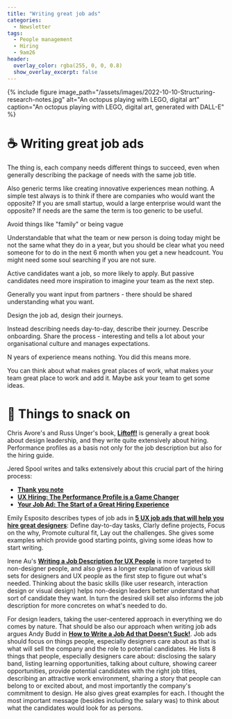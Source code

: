 ```yaml
---
title: "Writing great job ads"
categories:
  - Newsletter
tags:
  - People management
  - Hiring
  - 9am26
header:
  overlay_color: rgba(255, 0, 0, 0.8)
  show_overlay_excerpt: false
---
```



{% include figure image_path="/assets/images/2022-10-10-Structuring-research-notes.jpg" alt="An octopus playing with LEGO, digital art" caption="An octopus playing with LEGO, digital art, generated with DALL-E" %}

# ☕ Writing great job ads


The thing is, each company needs different things to succeed, even when generally describing the package of needs with the same job title.

Also generic terms like creating innovative experiences mean nothing. A simple test always is to think if there are companies who would want the opposite? If you are small startup, would a large enterprise would want the opposite? If needs are the same the term is too generic to be useful.

Avoid things like "family" or being vague

Understandable that what the team or new person is doing today might be not the same what they do in a year, but you should be clear what you need someone for to do in the next 6 month when you get a new headcount. You might need some soul searching if you are not sure.

Active candidates want a job, so more likely to apply. But passive candidates need more inspiration to imagine your team as the next step.

Generally you want input from partners - there should be shared understanding what you want.

Design the job ad, design their journeys.

Instead describing needs day-to-day, describe their journey. Describe onboarding. Share the process - interesting and tells a lot about your organisational culture and manages expectations.

N years of experience means nothing. You did this means more.

You can think about what makes great places of work, what makes your team great place to work and add it. Maybe ask your team to get some ideas.


# 🍪 Things to snack on

Chris Avore's and Russ Unger's book, **[Liftoff!](https://rosenfeldmedia.com/books/ux-leadership/)** is generally a great book about design leadership, and they write quite extensively about hiring. Performance profiles as a basis not only for the job description but also for the hiring guide.

Jered Spool writes and talks extensively about this crucial part of the hiring process:

- **[Thank you note](https://playbook.uie.com/blog/the-thank-you-note-a-sketching-tool-for-ux-hiring)**
- **[UX Hiring: The Performance Profile is a Game Changer](https://articles.uie.com/ux-hiring-the-performance-profile-is-a-game-changer/)**
- **[Your Job Ad: The Start of a Great Hiring Experience](https://articles.uie.com/job_ad/)**

Emily Esposito describes types of job ads in **[5 UX job ads that will help you hire great designers](https://www.invisionapp.com/inside-design/ux-designer-job-description/)**: Define day-to-day tasks, Clarly define projects, Focus on the why, Promote cultural fit, Lay out the challenges. She gives some examples which provide good starting points, giving some ideas how to start writing. 

Irene Au's **[Writing a Job Description for UX People](https://medium.com/design-your-life/writing-a-job-description-for-ux-people-bcad01be93b0)** is more targeted to non-designer people, and also gives a longer explanation of various skill sets for designers and UX people as the first step to figure out what's needed. Thinking about the basic skills (like user research, interaction design or visual design) helps non-design leaders better understand what sort of candidate they want. In turn the desired skill set also informs the job description for more concretes on what's needed to do.

For design leaders, taking the user-centered approach in everything we do comes by nature. That should be also our approach when writing job ads argues Andy Budd in **[How to Write a Job Ad that Doesn't Suck!](https://andybudd.com/archives/2022/04/crafting-effective-job-ads)**. Job ads should focus on things people, especially designers care about as that is what will sell the company and the role to potential candidates. He lists 8 things that people, especially designers care about: disclosing the salary band, listing learning opportunities, talking about culture, showing career opportunities, provide potential candidates with the right job titles, describing an attractive work environment, sharing a story that people can belong to or excited about, and most importantly the company's commitment to design. He also gives great examples for each. I thought the most important message  (besides including the salary was) to think about what the candidates would look for as persons.
